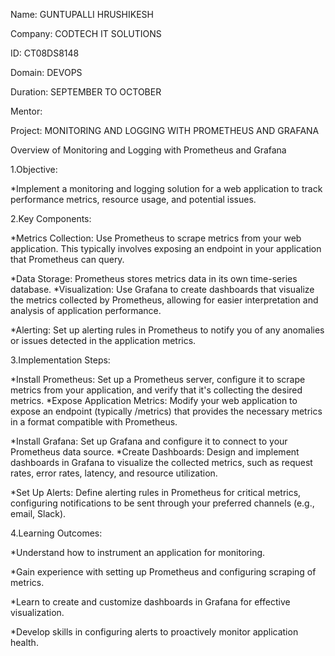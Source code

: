Name: GUNTUPALLI HRUSHIKESH

Company: CODTECH IT SOLUTIONS

ID: CT08DS8148

Domain: DEVOPS

Duration: SEPTEMBER TO OCTOBER

Mentor:

Project: MONITORING AND LOGGING WITH PROMETHEUS AND GRAFANA

Overview of Monitoring and Logging with Prometheus and Grafana

1.Objective:

*Implement a monitoring and logging solution for a web application to track performance metrics, resource usage, and potential issues.

2.Key Components:

*Metrics Collection: Use Prometheus to scrape metrics from your web application. This typically involves exposing an endpoint in your application that Prometheus can query.

*Data Storage: Prometheus stores metrics data in its own time-series database.
*Visualization: Use Grafana to create dashboards that visualize the metrics collected by Prometheus, allowing for easier interpretation and analysis of application performance.

*Alerting: Set up alerting rules in Prometheus to notify you of any anomalies or issues detected in the application metrics.

3.Implementation Steps:

*Install Prometheus: Set up a Prometheus server, configure it to scrape metrics from your application, and verify that it's collecting the desired metrics.
*Expose Application Metrics: Modify your web application to expose an endpoint (typically /metrics) that provides the necessary metrics in a format compatible with Prometheus.

*Install Grafana: Set up Grafana and configure it to connect to your Prometheus data source.
*Create Dashboards: Design and implement dashboards in Grafana to visualize the collected metrics, such as request rates, error rates, latency, and resource utilization.

*Set Up Alerts: Define alerting rules in Prometheus for critical metrics, configuring notifications to be sent through your preferred channels (e.g., email, Slack).

4.Learning Outcomes:

*Understand how to instrument an application for monitoring.

*Gain experience with setting up Prometheus and configuring scraping of metrics.

*Learn to create and customize dashboards in Grafana for effective visualization.

*Develop skills in configuring alerts to proactively monitor application health.
